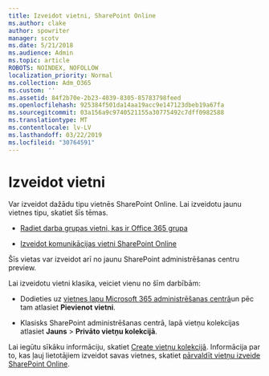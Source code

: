 ```yaml
---
title: Izveidot vietni, SharePoint Online
ms.author: clake
author: spowriter
manager: scotv
ms.date: 5/21/2018
ms.audience: Admin
ms.topic: article
ROBOTS: NOINDEX, NOFOLLOW
localization_priority: Normal
ms.collection: Adm_O365
ms.custom: ''
ms.assetid: 84f2b70e-2b23-4039-8305-85783798feed
ms.openlocfilehash: 925384f501da14aa19acc9e147123dbeb19a67fa
ms.sourcegitcommit: 03a156a9c9740521155a30775492c7dff0982588
ms.translationtype: MT
ms.contentlocale: lv-LV
ms.lasthandoff: 03/22/2019
ms.locfileid: "30764591"
---
```

# <a name="create-a-site"></a>Izveidot vietni

Var izveidot dažādu tipu vietnēs SharePoint Online. Lai izveidotu jaunu vietnes tipu, skatiet šīs tēmas.
  
- [Radiet darba grupas vietni, kas ir Office 365 grupa](https://go.microsoft.com/fwlink/?linkid=866292)
    
- [Izveidot komunikācijas vietni SharePoint Online](https://go.microsoft.com/fwlink/?linkid=866294)
    
Šīs vietas var izveidot arī no jaunu SharePoint administrēšanas centru preview.
  
Lai izveidotu vietni klasika, veiciet vienu no šīm darbībām:
  
- Dodieties uz [vietnes lapu Microsoft 365 administrēšanas centrā](https://portal.office.com/adminportal/home#/SitesList)un pēc tam atlasiet **Pievienot vietni**.
    
- Klasisks SharePoint administrēšanas centrā, lapā vietņu kolekcijas atlasiet **Jauns** \> **Privāto vietņu kolekcijā**.
    
Lai iegūtu sīkāku informāciju, skatiet [Create vietņu kolekcijā](https://go.microsoft.com/fwlink/?linkid=866295). Informācija par to, kas ļauj lietotājiem izveidot savas vietnes, skatiet [pārvaldīt vietņu izveide SharePoint Online](https://go.microsoft.com/fwlink/?linkid=866296).
  

